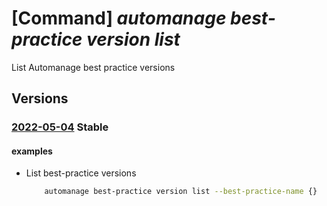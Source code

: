 # [Command] _automanage best-practice version list_

List Automanage best practice versions

## Versions

### [2022-05-04](/Resources/mgmt-plane/L3Byb3ZpZGVycy9taWNyb3NvZnQuYXV0b21hbmFnZS9iZXN0cHJhY3RpY2VzL3t9L3ZlcnNpb25z/2022-05-04.xml) **Stable**

<!-- mgmt-plane /providers/microsoft.automanage/bestpractices/{}/versions 2022-05-04 -->

#### examples

- List best-practice versions
    ```bash
        automanage best-practice version list --best-practice-name {}
    ```
